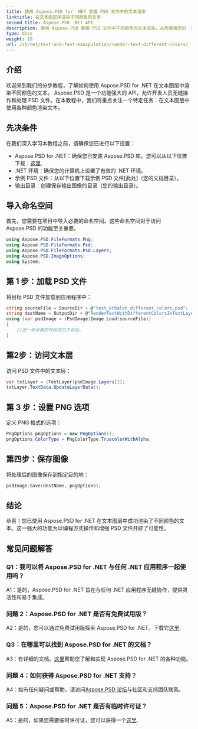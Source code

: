 ```yaml
---
title: 使用 Aspose.PSD for .NET 掌握 PSD 文件中的文本渲染
linktitle: 在文本图层中渲染不同颜色的文本
second_title: Aspose.PSD .NET API
description: 使用 Aspose.PSD 掌握 PSD 文件中不同颜色的文本渲染，从而增强您的 .NET 应用程序。毫不费力地提升您的设计能力。
type: docs
weight: 10
url: /zh/net/text-and-font-manipulation/render-text-different-colors/
---
```

## 介绍
欢迎来到我们的分步教程，了解如何使用 Aspose.PSD for .NET 在文本图层中渲染不同颜色的文本。 Aspose.PSD 是一个功能强大的 API，允许开发人员无缝操作和处理 PSD 文件。在本教程中，我们将重点关注一个特定任务：在文本图层中使用各种颜色渲染文本。
## 先决条件
在我们深入学习本教程之前，请确保您已进行以下设置：
-  Aspose.PSD for .NET：确保您已安装 Aspose.PSD 库。您可以从以下位置下载：[这里](https://releases.aspose.com/psd/net/).
- .NET 环境：确保您的计算机上设置了有效的 .NET 环境。
- 示例 PSD 文件：从以下位置下载示例 PSD 文件[此处]（您的文档目录）。
- 输出目录：创建保存输出图像的目录（您的输出目录）。
## 导入命名空间
首先，您需要在项目中导入必要的命名空间。这些命名空间对于访问 Aspose.PSD 的功能至关重要。
```csharp
using Aspose.PSD.FileFormats.Png;
using Aspose.PSD.FileFormats.Psd;
using Aspose.PSD.FileFormats.Psd.Layers;
using Aspose.PSD.ImageOptions;
using System;
```
## 第 1 步：加载 PSD 文件
将目标 PSD 文件加载到应用程序中：
```csharp
string sourceFile = SourceDir + @"text_ethalon_different_colors.psd";
string destName = OutputDir + @"RenderTextWithDifferentColorsInTextLayer_out.png";
using (var psdImage = (PsdImage)Image.Load(sourceFile))
{
    //进一步步骤的代码将位于此处。
}
```
## 第2步：访问文本层
访问 PSD 文件中的文本层：
```csharp
var txtLayer = (TextLayer)psdImage.Layers[1];
txtLayer.TextData.UpdateLayerData();
```
## 第 3 步：设置 PNG 选项
定义 PNG 格式的选项：
```csharp
PngOptions pngOptions = new PngOptions();
pngOptions.ColorType = PngColorType.TruecolorWithAlpha;
```
## 第四步：保存图像
将处理后的图像保存到指定目的地：
```csharp
psdImage.Save(destName, pngOptions);
```
## 结论

恭喜！您已使用 Aspose.PSD for .NET 在文本图层中成功渲染了不同颜色的文本。这一强大的功能为以编程方式操作和增强 PSD 文件开辟了可能性。

## 常见问题解答

### Q1：我可以将 Aspose.PSD for .NET 与任何 .NET 应用程序一起使用吗？

A1：是的，Aspose.PSD for .NET 旨在与任何 .NET 应用程序无缝协作，提供灵活性和易于集成。

### 问题 2：Aspose.PSD for .NET 是否有免费试用版？

 A2：是的，您可以通过免费试用版探索 Aspose.PSD for .NET。下载它[这里](https://releases.aspose.com/).

### Q3：在哪里可以找到 Aspose.PSD for .NET 的文档？

 A3：有详细的文档。[这里](https://reference.aspose.com/psd/net/)帮助您了解和实现 Aspose.PSD for .NET 的各种功能。

### 问题 4：如何获得 Aspose.PSD for .NET 支持？

 A4：如有任何疑问或帮助，请访问[Aspose.PSD 论坛](https://forum.aspose.com/c/psd/34)与社区和支持团队联系。

### 问题 5：Aspose.PSD for .NET 是否有临时许可证？

 A5：是的，如果您需要临时许可证，您可以获得一个[这里](https://purchase.aspose.com/temporary-license/).
